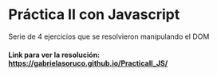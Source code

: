 # Práctica II con Javascript

Serie de 4 ejercicios que se resolvieron manipulando el DOM 

#### Link para ver la resolución: https://gabrielasoruco.github.io/PracticaII_JS/
    
